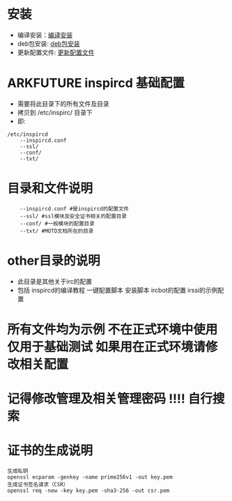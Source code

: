 # 安装
* 编译安装：[编译安装](https://arkfuture.github.io/ARKFUTURE/CONFIG/inspircd/make.sh)
* deb包安装: [deb包安装](./install.sh)
* 更新配置文件: [更新配置文件](./config.sh)

# ARKFUTURE inspircd 基础配置
* 需要将此目录下的所有文件及目录
* 拷贝到 /etc/inspirc/ 目录下
* 即: 
```
/etc/inspircd
    --inspircd.conf
    --ssl/
    --conf/
    --txt/
``` 

# 目录和文件说明
```
    --inspircd.conf #是inspircd的配置文件
    --ssl/ #ssl模块及安全证书相关的配置目录
    --conf/ #一般模块的配置目录
    --txt/ #MOTD文档所在的目录
``` 

# other目录的说明
* 此目录是其他关于irc的配置
* 包括 inspircd的编译教程 一键配置脚本 安装脚本 ircbot的配置 irssi的示例配置 

# 所有文件均为示例 不在正式环境中使用 仅用于基础测试 如果用在正式环境请修改相关配置
# 记得修改管理及相关管理密码 !!!! 自行搜索

# 证书的生成说明
```
生成私钥
openssl ecparam -genkey -name prime256v1 -out key.pem
生成证书签名请求（CSR）
openssl req -new -key key.pem -sha3-256 -out csr.pem 
```